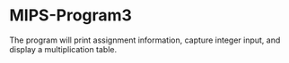 # MIPS-Program3
The program will print assignment information, capture integer input, and display a multiplication table.
